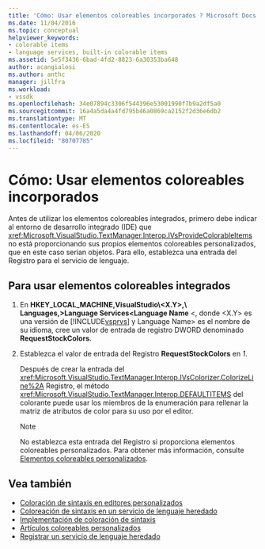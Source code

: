 ```yaml
---
title: 'Cómo: Usar elementos coloreables incorporados ? Microsoft Docs'
ms.date: 11/04/2016
ms.topic: conceptual
helpviewer_keywords:
- colorable items
- language services, built-in colorable items
ms.assetid: 5e5f3436-6bad-4fd2-8823-6a30353ba648
author: acangialosi
ms.author: anthc
manager: jillfra
ms.workload:
- vssdk
ms.openlocfilehash: 34e07894c3306f544396e53001990f7b9a2df5a0
ms.sourcegitcommit: 16a4a5da4a4fd795b46a0869ca2152f2d36e6db2
ms.translationtype: MT
ms.contentlocale: es-ES
ms.lasthandoff: 04/06/2020
ms.locfileid: "80707785"
---
```

# <a name="how-to-use-built-in-colorable-items"></a>Cómo: Usar elementos coloreables incorporados
Antes de utilizar los elementos coloreables integrados, primero debe indicar al entorno de desarrollo integrado (IDE) que <xref:Microsoft.VisualStudio.TextManager.Interop.IVsProvideColorableItems> no está proporcionando sus propios elementos coloreables personalizados, que en este caso serían objetos. Para ello, establezca una entrada del Registro para el servicio de lenguaje.

## <a name="to-use-built-in-colorable-items"></a>Para usar elementos coloreables integrados

1. En **HKEY_LOCAL_MACHINE,VisualStudio\\<X.Y>,\\ Languages,\>Language Services<Language Name** \<, donde \<X.Y> es una versión de [!INCLUDE[vsprvs](../../code-quality/includes/vsprvs_md.md)] y Language Name> es el nombre de su idioma, cree un valor de entrada de registro DWORD denominado **RequestStockColors**.

2. Establezca el valor de entrada del Registro **RequestStockColors** en *1*.

    Después de crear la entrada del <xref:Microsoft.VisualStudio.TextManager.Interop.IVsColorizer.ColorizeLine%2A> Registro, el método <xref:Microsoft.VisualStudio.TextManager.Interop.DEFAULTITEMS> del colorante puede usar los miembros de la enumeración para rellenar la matriz de atributos de color para su uso por el editor.

   > [!NOTE]
   > No establezca esta entrada del Registro si proporciona elementos coloreables personalizados. Para obtener más información, consulte [Elementos coloreables personalizados](../../extensibility/internals/custom-colorable-items.md).

## <a name="see-also"></a>Vea también
- [Coloración de sintaxis en editores personalizados](../../extensibility/syntax-coloring-in-custom-editors.md)
- [Coloreación de sintaxis en un servicio de lenguaje heredado](../../extensibility/internals/syntax-coloring-in-a-legacy-language-service.md)
- [Implementación de coloración de sintaxis](../../extensibility/internals/implementing-syntax-coloring.md)
- [Artículos coloreables personalizados](../../extensibility/internals/custom-colorable-items.md)
- [Registrar un servicio de lenguaje heredado](../../extensibility/internals/registering-a-legacy-language-service2.md)
